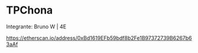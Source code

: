 # TPChona


Integrante: Bruno W | 4E

https://etherscan.io/address/0xBd1619EFb59bdf8b2Fe1B97372739B6267b63aAf
